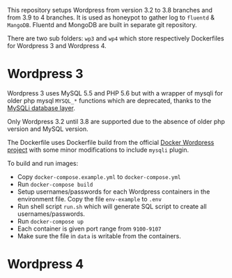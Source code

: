 This repository setups Wordpress from version 3.2 to 3.8 branches and from 3.9 to 4 branches. It is used as honeypot to gather log to `fluentd` & `MangoDB`. Fluentd and MongoDB are built in separate git repository.

There are two sub folders: `wp3` and `wp4` which store respectively Dockerfiles for Wordpress 3 and Wordpress 4.

# Wordpress 3

Wordpress 3 uses MySQL 5.5 and PHP 5.6 but with a wrapper of mysqli for older php mysql `MYSQL_*` functions which are deprecated, thanks to the [MySQLi database layer](https://wordpress.org/plugins/mysqli "").

Only Wordpress 3.2 until 3.8 are supported due to the absence of older php version and MySQL version.

The Dockerfile uses Dockerfile build from the official [Docker Wordpress project](https://github.com/docker-library/wordpress "") with some minor modifications to include `mysqli` plugin.

To build and run images:
- Copy `docker-compose.example.yml` to `docker-compose.yml`
- Run `docker-compose build`
- Setup usernames/passwords for each Wordpress containers in the environment file. Copy the file `env-example` to `.env`
- Run shell script `run.sh` which will generate SQL script to create all usernames/passwords.
- Run `docker-compose up`
- Each container is given port range from `9100-9107`
- Make sure the file in `data` is writable from the containers.

# Wordpress 4

